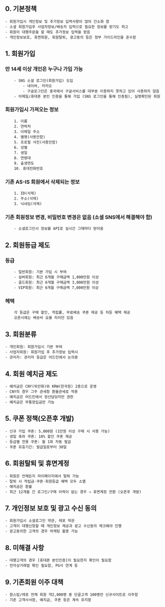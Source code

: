 ## 0. 기본정책
	- 회원가입시 개인정보 및 추가정보 입력사항이 많아 간소화 함
	- 소셜 회원가입후 사업자정보/배송지 입력으로 필요한 정보를 받기도 하고
	- 회원이 대행주문을 할 때도 추가정보 입력을 받음
	- 개인정보보호, 휴면회원, 회원탈퇴, 광고동의 등은 정부 가이드라인을 준수함
## 1. 회원가입
### 만 14세 이상 개인은 누구나 가입 가능
        - SNS 소셜 로그인(회원가입) 도입
			- 네이버, 카카오
			- 구글로그인은 중국에서 구글서비스를 대부분 이용하지 못하고 있어 사용하지 않음
        - 이메일/휴대폰 본인 인증을 통해 가입 (SNS 로그인을 통해 인증됨), 실명확인된 회원
### 회원가입시 가져오는 정보
		1. 이름		
		2. 연락처 
		3. 이메일 주소	
		4. 별명(사용안함)		
		5. 프로필 사진(사용안함)
		6. 성별		
		7. 생일	
		8. 연령대		
		9. 출생연도		
		10. 휴대전화번호
### 기존 AS-IS 회원에서 삭제되는 정보
		1. ID(삭제)
        2. 주소(삭제)
        3. 닉네임(삭제)
### 기존 회원정보 변경, 비밀번호 변경은 없음 (소셜 SNS에서 해결해야 함)
		- 소셜로그인시 정보를 API로 실시간 그때마다 받아옴
## 2. 회원등급 제도
### 등급
		- 일반회원: 기본 가입 시 부여
		- 실버회원: 최근 6개월 구매금액 1,000만원 이상
		- 골드회원: 최근 6개월 구매금액 3,000만원 이상
		- VIP회원: 최근 6개월 구매금액 7,000만원 이상
### 헤택
		각 등급은 구매 할인, 적립률, 무료배송 쿠폰 제공 등 차등 혜택 제공
		오픈시에는 배송비 요율 차이만 있음
## 3. 회원분류
    - 개인회원: 회원가입시 기본 부여
    - 사업자회원: 회원가입 후 추가정보 입력시
    - 관리자: 관리자 등급은 어드민에서 논의중
## 4. 회원 예치금 제도
    - 예치금은 CNY(위안화)와 KRW(한국원) 2종으로 운영
	- CNY의 경우 그주 관세청 환율관세로 적용
	- 예치금은 어드민에서 정산담당자만 권한
	- 예치금은 무통장입금만 가능
## 5. 쿠폰 정책(오픈후 개발)
    - 신규 가입 쿠폰: 5,000원 (1만원 이상 구매 시 사용 가능)
    - 생일 축하 쿠폰: 10% 할인 쿠폰 제공
    - 등급별 전용 쿠폰: 월 1회 자동 발급
    - 쿠폰 유효기간: 발급일로부터 30일
## 6. 회원탈퇴 및 휴면계정
    - 회원은 언제든지 마이페이지에서 탈퇴 가능
    - 탈퇴 시 적립금·쿠폰·회원등급 혜택 모두 소멸
    - 예치금은 환불
    - 최근 12개월 간 로그인/구매 이력이 없는 경우 → 휴면계정 전환 (오픈후 개발)
## 7. 개인정보 보호 및 광고 수신 동의 
    - 회원가입시 소셜로그인 약관, 레포 약관
	- 고객이 대행신청할 때 개인정보 제공과 광고 수신동의 체크해야 진행
	- 광고동의한 고객의 경우 마케팅 활용 가능
## 8. 미해결 사항
	- 대행고객의 경우 [휴대폰 본인인증]이 필요한지 확인이 필요함
	- 전자상거래법 확인 필요함, PG사 연계 등
## 9. 기존회원 이주 대책
	- 원스탑/레포 전체 회원 약2,000명 중 단골고객 100명만 신규사이트로 이주함
	- 기존 고객사서함, 예치금, 쿠폰 등은 계속 유지함




